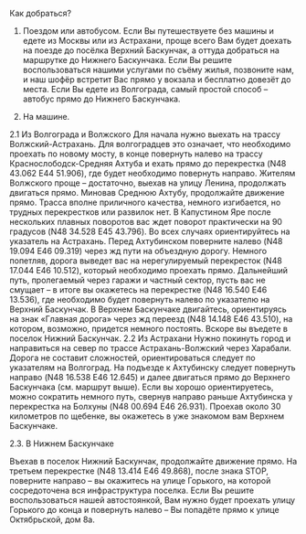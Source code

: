 Как добраться?

1. Поездом или автобусом.
Если Вы путешествуете без машины и едете из Москвы или из Астрахани, проще всего Вам будет доехать на поезде до посёлка Верхний Баскунчак, а оттуда добраться на маршрутке до Нижнего Баскунчака. Если Вы решите воспользоваться нашими услугами по съёму жилья, позвоните нам, и наш шофёр встретит Вас прямо у вокзала и бесплатно довезёт до места.
Если Вы едете из Волгограда, самый простой способ – автобус прямо до Нижнего Баскунчака.

2. На машине.

2.1 Из Волгограда и Волжского
Для начала нужно выехать на трассу Волжский-Астрахань. Для волгоградцев это означает, что необходимо проехать по новому мосту, в конце повернуть налево на трассу Краснослободск-Средняя Ахтуба и ехать прямо до перекрестка (N48 43.062 E44 51.906), где будет необходимо повернуть направо. Жителям Волжского проще – достаточно, выехав на улицу Ленина, продолжать двигаться прямо.
Миновав Среднюю Ахтубу, продолжайте движение прямо. Трасса вполне приличного качества, немного изгибается, но трудных перекрестков или развилок нет. В Капустином Яре после нескольких плавных поворотов вас ждет поворот практически на 90 градусов (N48 34.528 E45 43.796). Во всех случаях ориентируйтесь на указатель на Астрахань.
Перед Ахтубинском поверните налево (N48 19.094 E46 09.319) через жд пути на объездную дорогу. Немного попетляв, дорога выведет вас на нерегулируемый перекресток (N48 17.044 E46 10.512), который необходимо проехать прямо. Дальнейший путь, пролегаемый через гаражи и частный сектор, пусть вас не смущает – в итоге вы окажетесь на перекрестке (N48 16.540 E46 13.536), где необходимо будет повернуть налево по указателю на Верхний Баскунчак.
В Верхнем Баскунчаке двигайтесь, ориентируясь на знак «Главная дорога» через жд переезд (N48 14.148 E46 43.510), на котором, возможно, придется немного постоять. Вскоре вы въедете в поселок Нижний Баскунчак.
2.2 Из Астрахани
Нужно покинуть город и направиться на север по трассе Астрахань-Волжский через Харабали. Дорога не составит сложностей, ориентироваться следует по указателям на Волгоград. На подъезде к Ахтубинску следует повернуть направо (N48 16.538 E46 12.645) и далее двигаться прямо до Верхнего Баскунчака (см. маршрут выше).
Если вы хорошо ориентируетесь, можно сократить немного путь, свернув направо раньше Ахтубинска у перекрестка на Болхуны (N48 00.694 E46 26.931). Проехав около 30 километров по щебенке, вы окажетесь в уже знакомом вам Верхнем Баскунчаке.

2.3. В Нижнем Баскунчаке

Въехав в поселок Нижний Баскунчак, продолжайте движение прямо. На третьем перекрестке (N48 13.414 E46 49.868), после знака STOP, поверните направо – вы окажитесь на улице Горького, на которой сосредоточена вся инфраструктура поселка. Если Вы решите воспользоваться нашей автостоянкой, Вам нужно будет проехать улицу Горького до конца и повернуть налево – Вы попадёте прямо к улице Октябрьской, дом 8а.
